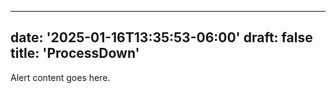 
---
date: '2025-01-16T13:35:53-06:00'
draft: false
title: 'ProcessDown'
---


Alert content goes here.